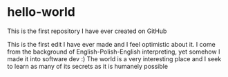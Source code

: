 # hello-world
This is the first repository I have ever created on GitHub

This is the first edit I have ever made and I feel optimistic about it.
I come from the background of English-Polish-English interpreting, yet somehow I made it into software dev :)
The world is a very interesting place and I seek to learn as many of its secrets as it is humanely possible

